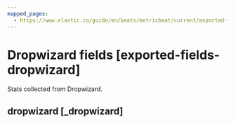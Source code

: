 ```yaml
---
mapped_pages:
  - https://www.elastic.co/guide/en/beats/metricbeat/current/exported-fields-dropwizard.html
---
```


# Dropwizard fields [exported-fields-dropwizard]

Stats collected from Dropwizard.


## dropwizard [_dropwizard]

